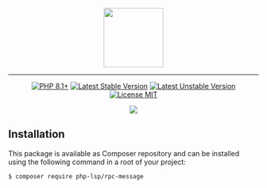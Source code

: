 <p align="center">
    <a href="https://github.com/php-lsp" target="_blank">
        <img src="https://avatars.githubusercontent.com/u/153323085?s=120" width="120">
    </a>
</p>

---

<p align="center">
    <a href="https://packagist.org/packages/php-lsp/rpc-message"><img src="https://poser.pugx.org/php-lsp/rpc-message/require/php?style=for-the-badge" alt="PHP 8.1+"></a>
    <a href="https://packagist.org/packages/php-lsp/rpc-message"><img src="https://poser.pugx.org/php-lsp/rpc-message/version?style=for-the-badge" alt="Latest Stable Version"></a>
    <a href="https://packagist.org/packages/php-lsp/rpc-message"><img src="https://poser.pugx.org/php-lsp/rpc-message/v/unstable?style=for-the-badge" alt="Latest Unstable Version"></a>
    <a href="https://raw.githubusercontent.com/php-lsp/rpc-message/blob/master/LICENSE"><img src="https://poser.pugx.org/php-lsp/rpc-message/license?style=for-the-badge" alt="License MIT"></a>
</p>
<p align="center">
    <a href="https://github.com/php-lsp/rpc-message/actions"><img src="https://github.com/php-lsp/rpc-message/workflows/tests/badge.svg"></a>
</p>

## Installation

This package is available as Composer repository and can be 
installed using the following command in a root of your project:

```sh
$ composer require php-lsp/rpc-message
```
